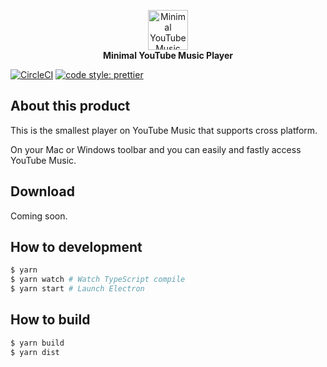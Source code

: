 <p align="center">
  <img width="64" src="https://user-images.githubusercontent.com/6993514/52914740-6a275780-330f-11e9-8f82-54d4ec603446.png" alt="Minimal YouTube Music Player"><br>
  <span>
    <b>
      Minimal YouTube Music Player
    </b>
  </span>
</p>

[![CircleCI](https://circleci.com/gh/potato4d/minimalytm.svg?style=svg)](https://circleci.com/gh/potato4d/minimalytm) [![code style: prettier](https://img.shields.io/badge/code_style-prettier-ff69b4.svg?style=flat-square)](https://github.com/prettier/prettier)

## About this product

This is the smallest player on YouTube Music that supports cross platform.

On your Mac or Windows toolbar and you can easily and fastly access YouTube Music.

## Download

Coming soon.

## How to development

```bash
$ yarn
$ yarn watch # Watch TypeScript compile
$ yarn start # Launch Electron
```

## How to build

```bash
$ yarn build
$ yarn dist
```
